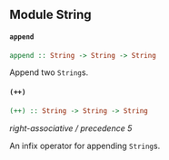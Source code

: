## Module String

#### `append`

``` purescript
append :: String -> String -> String
```

Append two `String`s.

#### `(++)`

``` purescript
(++) :: String -> String -> String
```

_right-associative / precedence 5_

An infix operator for appending `String`s.



